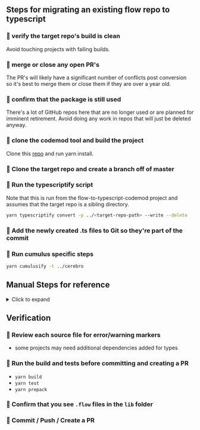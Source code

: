 ## Steps for migrating an existing flow repo to typescript

### :bell: verify the target repo's build is clean

Avoid touching projects with failing builds. 

### :bell: merge or close any open PR's

The PR's will likely have a significant number of conflicts post conversion so it's best to merge them or close them if they are over a year old.

### :bell: confirm that the package is still used

There's a lot of GitHub repos here that are no longer used or are planned for imminent retirement. Avoid doing any work in repos that will just be deleted anyway.

### :bell: clone the codemod tool and build the project

Clone this [repo](https://github.com/cumulusds/flow-to-typescript-codemod) and run yarn install.

### :bell: Clone the target repo and create a branch off of master

### :bell: Run the typescriptify script

Note that this is run from the flow-to-typescript-codemod project and assumes that the target repo is a sibling directory.

```bash
yarn typescriptify convert -p ../<target-repo-path> --write --delete
```

### :bell: Add the newly created .ts files to Git so they're part of the commit

### :bell: Run cumulus specific steps
```bash
yarn cumulusify -t ../cerebro
``` 

## Manual Steps for reference
<details>
  <summary>Click to expand</summary>

### :bell: add a tsconfig.json file to the target repo

we don't have a standard tsconfig.json checked in anywhere. This one is a reasonable start:

```json
{
  "compilerOptions": {
    "target": "ES2022", // Specify ECMAScript target version
    "declaration": true,
    "module": "commonjs", // Specify module code generation
    "strict": true, // Enable all strict type-checking options
    "esModuleInterop": true, // Emit additional JavaScript to ease importing CommonJS modules
    "skipLibCheck": true, // Skip type checking of declaration files
    "forceConsistentCasingInFileNames": true, // Ensure consistent casing in file names
    "outDir": "lib",
  },
  "include": ["src"]
}
```

### :bell: add the `typescript` dependency to the target repo

```bash
yarn add typescript --dev
```

### :bell: remove flow artifacts

```bash
rm -rf flow-typed
rm -f .flowconfig
```

### :bell: update babel config

- replace `@babel/preset-flow` with `@babel/preset-typescript` in .babelrc.js
- remove babel old dependencies
```bash
yarn remove @babel/preset-flow babel-eslint
```
- add new dependencies
```bash
yarn add @babel/preset-typescript --dev
```

### :bell: update eslint config
- bump eslint version to `^8.57.1`
```bash
yarn add @typescript-eslint/eslint-plugin @typescript-eslint/parser --dev
```
- replace `plugin:flowtype/recommended`with `plugin:@typescript-eslint/recommended` in .eslintrc.js
- add rule to suppress error from airbnb-base requiring extensions for non-js imports
```javascript
   rules: {
    // .... other rules
    "import/extensions": [
      "error",
      "ignorePackages",
      {
        js: "never",
        jsx: "never",
        ts: "never",
        tsx: "never",
      },
    ],
   }
```
- add settings to disable airbnb rule about extensions
```javascript
  settings: {
    "import/resolver": {
      node: {
        extensions: [".js", ".jsx", ".ts", ".tsx"],
      },
    },
  },
```
- replace `flowtype` with `@typescript-eslint` in `plugins`

### :bell: Update Scripts
- add or update `build` script to include `tsc` and remove any mention of `flow`
- add a new build script for flow gen to generate flow types from .d.ts files
```json
    "build:flowtypes": "find lib -type f -name '*.d.ts' -exec sh -c 'yarn flowgen --add-flow-header --no-inexact $1 -o ${1%.*.*}.js.flow' _ '{}' \\;",
```
- add or update `prepack` to run the build and the new `build:flowtypes`. I've opted to not build the flow types as part of the regular build since it's slow. The build is deferred until we're cutting a release for the package.
```json
    "prepack": "yarn run build && yarn run build:flowtypes",
```
- add dummy "flow" script like so (necessary until GitHub workflows are updated)
```json
    "flow": "echo \"not a flow project\"",
```
- remove test:flow
- remove test:flow:coverage-report
- remove test:flow:status
- update test:lint to target `*.ts` files (not sure why we don't just run with `.` and let the config decide what gets listed
- update test:prettier to include checks on `.ts` and `.tsx` files

### :bell: Jest Coverage
- update collectCoverageFrom to target "src/**/*.ts" files

### :bell: Dev Dependencies

```bash
yarn remove @cumulusds/flow-aws-sdk
```
```bash
yarn remove flow-bin
```
```bash
yarn remove flow-copy-source
```
```bash
yarn remove flow-typed
```
- add `@types/aws-lambda` if necessary
```bash
yarn add @types/jest --dev
```
```bash
yarn add flowgen --dev
```
```bash
yarn add eslint-plugin-import --dev
```
- update `prettier` to `^3.3.3`
- update `eslint-config-prettier` to ^8.10.0
- update `eslint-plugin-prettier` to ^5.2.1

</details>

## Verification
### :bell: Review each source file for error/warning markers
- some projects may need additional dependencies added for types

### :bell: Run the build and tests before committing and creating a PR
- `yarn build`
- `yarn test`
- `yarn prepack`

### :bell: Confirm that you see `.flow` files in the `lib` folder

### :checkered_flag: Commit / Push / Create a PR